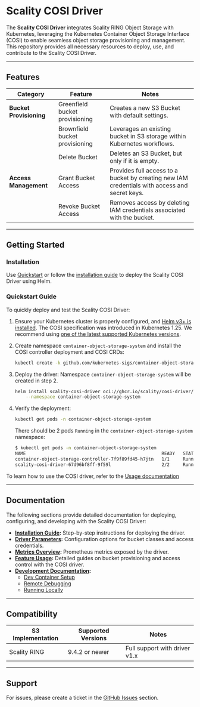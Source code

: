 # Scality COSI Driver

The **Scality COSI Driver** integrates Scality RING Object Storage with Kubernetes, leveraging the Kubernetes Container Object Storage Interface (COSI) to enable seamless object storage provisioning and management. This repository provides all necessary resources to deploy, use, and contribute to the Scality COSI Driver.

---

## Features

| Category                  | Feature                          | Notes                                                                                                            |
|---------------------------|----------------------------------|------------------------------------------------------------------------------------------------------------------|
| **Bucket Provisioning**   | Greenfield bucket provisioning   | Creates a new S3 Bucket with default settings.                                                                  |
|                           | Brownfield bucket provisioning   | Leverages an existing bucket in S3 storage within Kubernetes workflows.                                         |
|                           | Delete Bucket                    | Deletes an S3 Bucket, but only if it is empty.                                                                  |
| **Access Management**     | Grant Bucket Access              | Provides full access to a bucket by creating new IAM credentials with access and secret keys.                   |
|                           | Revoke Bucket Access             | Removes access by deleting IAM credentials associated with the bucket.                                          |

---

## Getting Started

### Installation

Use [Quickstart](#quickstart-guide) or follow the [installation guide](docs/installation/install-helm.md) to deploy the Scality COSI Driver using Helm.

### Quickstart Guide

To quickly deploy and test the Scality COSI Driver:

1. Ensure your Kubernetes cluster is properly configured, and [Helm v3+ is installed](https://helm.sh/docs/intro/install/). The COSI specification was introduced in Kubernetes 1.25. We recommend using [one of the latest supported Kubernetes versions](https://kubernetes.io/releases/).
2. Create namespace `container-object-storage-system` and install the COSI controller deployment and COSI CRDs:

   ```bash
   kubectl create -k github.com/kubernetes-sigs/container-object-storage-interface
   ```

3. Deploy the driver: Namespace `container-object-storage-system` will be created in step 2.

   ```bash
   helm install scality-cosi-driver oci://ghcr.io/scality/cosi-driver/helm-charts/scality-cosi-driver \
       --namespace container-object-storage-system
   ```

4. Verify the deployment:

   ```bash
   kubectl get pods -n container-object-storage-system
   ```

   There should be 2 pods `Running` in the `container-object-storage-system` namespace:

   ```sh
   $ kubectl get pods -n container-object-storage-system
   NAME                                                   READY   STATUS    RESTARTS   AGE
   container-object-storage-controller-7f9f89fd45-h7jtn   1/1     Running   0          25h
   scality-cosi-driver-67d96bf8ff-9f59l                   2/2     Running   0          20h
   ```

To learn how to use the COSI driver, refer to the [Usage documentation](./docs/Usage.md)

---

## Documentation

The following sections provide detailed documentation for deploying, configuring, and developing with the Scality COSI Driver:

- **[Installation Guide](docs/installation/install-helm.md):** Step-by-step instructions for deploying the driver.
- **[Driver Parameters](docs/driver-params.md):** Configuration options for bucket classes and access credentials.
- **[Metrics Overview](docs/metrics-overview.md):** Prometheus metrics exposed by the driver.
- **[Feature Usage](docs/Usage.md):** Detailed guides on bucket provisioning and access control with the COSI driver.
- **[Development Documentation](docs/development):**
  - [Dev Container Setup](docs/development/dev-container-setup.md)
  - [Remote Debugging](docs/development/remote-debugging-golang-on-kubernetes.md)
  - [Running Locally](docs/development/run-cosi-driver-locally.md)

---

## Compatibility

| S3 Implementation | Supported Versions | Notes                            |
|-------------------|--------------------|----------------------------------|
| Scality RING      | 9.4.2 or newer     | Full support with driver v1.x    |

---

## Support

For issues, please create a ticket in the [GitHub Issues](https://github.com/scality/cosi-driver/issues) section.
